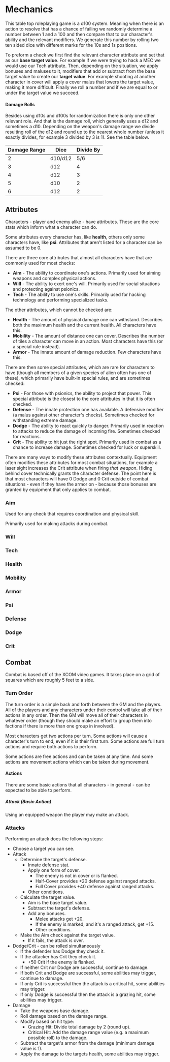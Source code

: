 # Mechanics

This table top roleplaying game is a d100 system. Meaning when there is an action to resolve that has a chance of failing we randomly determine a number between 1 and a 100 and then compare that to our character's ability and the relevant modifiers. We generate this number by rolling two ten sided dice with different marks for the 10s and 1s positions.

To preform a check we first find the relevant character attribute and set that as our **base target value**. For example if we were trying to hack a MEC we would use our Tech attribute. Then, depending on the situation, we apply bonuses and maluses to it, modifiers that add or subtract from the base target value to create our **target value**. For example shooting at another character in cover will apply a cover malus that lowers the target value, making it more difficult. Finally we roll a number and if we are equal to or under the target value we succeed.

#### Damage Rolls

Besides using d10s and d100s for randomization there is only one other relevant role. And that is the damage roll, which generally uses a d12 and sometimes a d10. Depending on the weapon's damage range we divide resulting roll of the d12 and round up to the nearest whole number (unless it exactly divides, for example 3 divided by 3 is 1). See the table below.

|Damage Range|Dice|Divide By|
|---|---|---|
|2|d10/d12|5/6|
|3|d12|4|
|4|d12|3|
|5|d10|2|
|6|d12|2|

## Attributes

Characters - player and enemy alike - have attributes. These are the core stats which inform what a character can do.

Some attributes every character has, like **health**, others only some characters have, like **psi**. Attributes that aren't listed for a character can be assumed to be 0.

There are three core attributes that almost all characters have that are commonly used for most checks:

* **Aim** - The ability to coordinate one's actions. Primarily used for aiming weapons and complex physical actions.
* **Will** - The ability to exert one's will. Primarily used for social situations and protecting against psionics.
* **Tech** - The ability to use one's skills. Primarily used for hacking technology and performing specialized tasks.

The other attributes, which cannot be checked are:

* **Health** - The amount of physical damage one can withstand. Describes both the maximum health and the current health. All characters have this.
* **Mobility** - The amount of distance one can cover. Describes the number of tiles a character can move in an action. Most characters have this (or a special rule instead).
* **Armor** - The innate amount of damage reduction. Few characters have this.

There are then some special attributes, which are rare for characters to have (though all members of a given species of alien often has one of these), which primarily have built-in special rules, and are sometimes checked:

* **Psi** - For those with psionics, the ability to project that power. This special attribute is the closest to the core attributes in that it is often checked.
* **Defense** - The innate protection one has available. A defensive modifier (a malus against other character's checks). Sometimes checked for withstanding extreme damage.
* **Dodge** - The ability to react quickly to danger. Primarily used in reaction to attacks to reduce the damage of incoming fire. Sometimes checked for reactions.
* **Crit** - The ability to hit just the right spot. Primarily used in combat as a chance to increase damage. Sometimes checked for luck or superskill.

There are many ways to modify these attributes contextually. Equipment often modifies these attributes for most combat situations, for example a laser sight increases the Crit attribute when firing *that weapon*. Hiding behind cover technically grants the character defense. The point here is that most characters will have 0 Dodge and 0 Crit outside of combat situations - even if they have the armor on - because those bonuses are granted by equipment that only applies to combat.

### Aim

Used for any check that requires coordination and physical skill.

Primarily used for making attacks during combat.

### Will

### Tech

### Health

### Mobility

### Armor

### Psi

### Defense

### Dodge

### Crit

## Combat

Combat is based off of the XCOM video games. It takes place on a grid of squares which are roughly 5 feet to a side.

### Turn Order

The turn order is a simple back and forth between the GM and the players. All of the players and any characters under their control will take all of their actions in any order. Then the GM will move all of their characters in whatever order (though they should make an effort to group them into factions if there is more than one group in involved).

Most characters get two actions per turn. Some actions will cause a character's turn to end, even if it is their first turn. Some actions are full turn actions and require both actions to perform.

Some actions are free actions and can be taken at any time. And some actions are movement actions which can be taken during movement.

#### Actions

There are some basic actions that all characters - in general - can be expected to be able to perform.

##### Attack (Basic Action)

Using an equipped weapon the player may make an attack.

### Attacks

Performing an attack does the following steps:

- Choose a target you can see.
- Attack
    - Determine the target's defense.
        - Innate defense stat.
        - Apply one form of cover.
            - The enemy is not in cover or is flanked.
            - Half-Cover provides +20 defense against ranged attacks.
            - Full Cover provides +40 defense against ranged attacks.
        - Other conditions.
    - Calculate the target value.
        - Aim is the base target value.
        - Subtract the target's defense.
        - Add any bonuses.
            - Melee attacks get +20.
            - If the enemy is marked, and it's a ranged attack, get +15.
            - Other conditions.
    - Make the Aim check against the target value.
        - If it fails, the attack is over.
- Dodge/Crit - can be rolled simultaneously
    - If the defender has Dodge they check it.
    - If the attacker has Crit they check it.
        - +50 Crit if the enemy is flanked.
    - If neither Crit nor Dodge are successful, continue to damage.
    - If both Crit and Dodge are successful, some abilities may trigger, continue to damage.
    - If only Crit is successful then the attack is a critical hit, some abilities may trigger.
    - If only Dodge is successful then the attack is a grazing hit, some abilities may trigger.
- Damage
    - Take the weapons base damage.
    - Roll damage based on the damage range.
    - Modify based on hit type:
      - Grazing Hit: Divide total damage by 2 (round up).
      - Critical Hit: Add the damage range value (e.g. a maximum possible roll) to the damage.
    - Subtract the target's armor from the damage (minimum damage value is 1).
    - Apply the damage to the targets health, some abilities may trigger.

